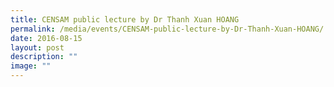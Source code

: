 ```yaml
---
title: CENSAM public lecture by Dr Thanh Xuan HOANG
permalink: /media/events/CENSAM-public-lecture-by-Dr-Thanh-Xuan-HOANG/
date: 2016-08-15
layout: post
description: ""
image: ""
---
```


